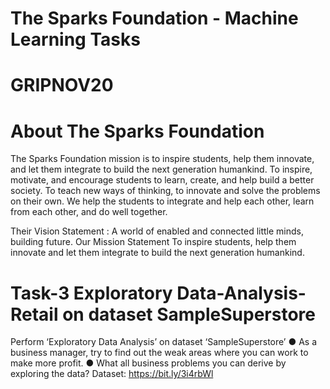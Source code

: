 # The Sparks Foundation - Machine Learning Tasks

# GRIPNOV20

# About The Sparks Foundation


The Sparks Foundation mission is to inspire students, help them innovate, and let them integrate to build the next
generation humankind. To inspire, motivate, and encourage students to learn, create, and help build a better society.
To teach new ways of thinking, to innovate and solve the problems on their own. We help the students to integrate
and help each other, learn from each other, and do well together.

Their Vision Statement : A world of enabled and connected little minds, building future. Our Mission Statement To
inspire students, help them innovate and let them integrate to build the next generation humankind.


# Task-3 Exploratory Data-Analysis-Retail on dataset SampleSuperstore

Perform ‘Exploratory Data Analysis’ on dataset ‘SampleSuperstore’
● As a business manager, try to find out the weak areas where you can work to
make more profit.
● What all business problems you can derive by exploring the data? 
Dataset: https://bit.ly/3i4rbWl
